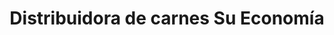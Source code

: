 ---
title: "Distribuidora de carnes Su Economía"
url: /lloa/distribuidora-de-carnes-su-economia/
shop: Metzgerei
---